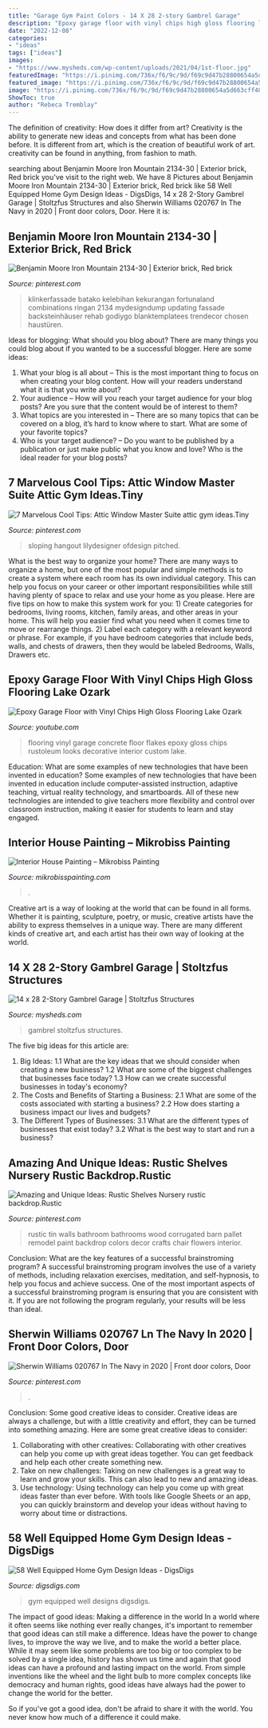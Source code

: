 ```yaml
---
title: "Garage Gym Paint Colors - 14 X 28 2-story Gambrel Garage"
description: "Epoxy garage floor with vinyl chips high gloss flooring lake ozark"
date: "2022-12-08"
categories:
- "ideas"
tags: ["ideas"]
images:
- "https://www.mysheds.com/wp-content/uploads/2021/04/1st-floor.jpg"
featuredImage: "https://i.pinimg.com/736x/f6/9c/9d/f69c9d47b28800654a5d663cff48ae61.jpg"
featured_image: "https://i.pinimg.com/736x/f6/9c/9d/f69c9d47b28800654a5d663cff48ae61.jpg"
image: "https://i.pinimg.com/736x/f6/9c/9d/f69c9d47b28800654a5d663cff48ae61.jpg"
ShowToc: true
author: "Rebeca Tremblay"
---
```



The definition of creativity: How does it differ from art?
Creativity is the ability to generate new ideas and concepts from what has been done before. It is different from art, which is the creation of beautiful work of art. creativity can be found in anything, from fashion to math.

	

		
searching about Benjamin Moore Iron Mountain 2134-30 | Exterior brick, Red brick you've visit to the right web. We have 8 Pictures about Benjamin Moore Iron Mountain 2134-30 | Exterior brick, Red brick like 58 Well Equipped Home Gym Design Ideas - DigsDigs, 14 x 28 2-Story Gambrel Garage | Stoltzfus Structures and also Sherwin Williams 020767 ln The Navy in 2020 | Front door colors, Door. Here it is:
		
    
## Benjamin Moore Iron Mountain 2134-30 | Exterior Brick, Red Brick

<img loading=lazy src="https://i.pinimg.com/736x/f6/9c/9d/f69c9d47b28800654a5d663cff48ae61.jpg" onerror="this.onerror=null;this.src='https://tse2.mm.bing.net/th?id=OIP.12Sac8hmEE2V2SR9tdVeqAAAAA&amp;pid=15.1';" alt="Benjamin Moore Iron Mountain 2134-30 | Exterior brick, Red brick">

_Source: pinterest.com_

>klinkerfassade batako kelebihan kekurangan fortunaland combinations ringan 2134 mydesigndump updating fassade backsteinhäuser rehab godiygo blanktemplatees trendecor chosen haustüren. 

	

Ideas for blogging: What should you blog about?
There are many things you could blog about if you wanted to be a successful blogger. Here are some ideas: 
1) What your blog is all about – This is the most important thing to focus on when creating your blog content. How will your readers understand what it is that you write about? 
2) Your audience – How will you reach your target audience for your blog posts? Are you sure that the content would be of interest to them? 
3) What topics are you interested in – There are so many topics that can be covered on a blog, it’s hard to know where to start. What are some of your favorite topics? 
4) Who is your target audience? – Do you want to be published by a publication or just make public what you know and love? Who is the ideal reader for your blog posts?

    
## 7 Marvelous Cool Tips: Attic Window Master Suite Attic Gym Ideas.Tiny

<img loading=lazy src="https://i.pinimg.com/736x/c7/03/c2/c703c2f34296b2ef1b45975d0a8ac9c6.jpg" onerror="this.onerror=null;this.src='https://tse1.mm.bing.net/th?id=OIP.02XZT4lyS-LlPiaszUY6FAHaKA&amp;pid=15.1';" alt="7 Marvelous Cool Tips: Attic Window Master Suite attic gym ideas.Tiny">

_Source: pinterest.com_

>sloping hangout lilydesigner ofdesign pitched. 

	

What is the best way to organize your home?
There are many ways to organize a home, but one of the most popular and simple methods is to create a system where each room has its own individual category. This can help you focus on your career or other important responsibilities while still having plenty of space to relax and use your home as you please. Here are five tips on how to make this system work for you: 1) Create categories for bedrooms, living rooms, kitchen, family areas, and other areas in your home. This will help you easier find what you need when it comes time to move or rearrange things. 2) Label each category with a relevant keyword or phrase. For example, if you have bedroom categories that include beds, walls, and chests of drawers, then they would be labeled Bedrooms, Walls, Drawers etc.

    
## Epoxy Garage Floor With Vinyl Chips High Gloss Flooring Lake Ozark

<img loading=lazy src="http://i.ytimg.com/vi/kjKKzUZSGDM/maxresdefault.jpg" onerror="this.onerror=null;this.src='https://tse1.mm.bing.net/th?id=OIP.5U8a_6oui5R7yqg9-3EQogHaEK&amp;pid=15.1';" alt="Epoxy Garage Floor with Vinyl Chips High Gloss Flooring Lake Ozark">

_Source: youtube.com_

>flooring vinyl garage concrete floor flakes epoxy gloss chips rustoleum looks decorative interior custom lake. 

	

Education: What are some examples of new technologies that have been invented in education?
Some examples of new technologies that have been invented in education include computer-assisted instruction, adaptive teaching, virtual reality technology, and smartboards. All of these new technologies are intended to give teachers more flexibility and control over classroom instruction, making it easier for students to learn and stay engaged.

    
## Interior House Painting – Mikrobiss Painting

<img loading=lazy src="http://mikrobisspainting.com/wp-content/uploads/2020/06/714aa572414234283427f9f132a9c014.jpg" onerror="this.onerror=null;this.src='https://tse4.mm.bing.net/th?id=OIP.gGg7zWT4YMBq5WpfGYvYwAHaHa&amp;pid=15.1';" alt="Interior House Painting – Mikrobiss Painting">

_Source: mikrobisspainting.com_

>. 

	

Creative art is a way of looking at the world that can be found in all forms. Whether it is painting, sculpture, poetry, or music, creative artists have the ability to express themselves in a unique way. There are many different kinds of creative art, and each artist has their own way of looking at the world.

    
## 14 X 28 2-Story Gambrel Garage | Stoltzfus Structures

<img loading=lazy src="https://www.mysheds.com/wp-content/uploads/2021/04/1st-floor.jpg" onerror="this.onerror=null;this.src='https://tse2.mm.bing.net/th?id=OIP.-YqQhrW8HXST9dll1Dl-GAHaFj&amp;pid=15.1';" alt="14 x 28 2-Story Gambrel Garage | Stoltzfus Structures">

_Source: mysheds.com_

>gambrel stoltzfus structures. 

	

The five big ideas for this article are:
1. Big Ideas: 
1.1 What are the key ideas that we should consider when creating a new business? 
1.2 What are some of the biggest challenges that businesses face today? 
1.3 How can we create successful businesses in today's economy? 
2. The Costs and Benefits of Starting a Business: 
2.1 What are some of the costs associated with starting a business? 
2.2 How does starting a business impact our lives and budgets? 
3. The Different Types of Businesses: 
3.1 What are the different types of businesses that exist today? 
3.2 What is the best way to start and run a business?

    
## Amazing And Unique Ideas: Rustic Shelves Nursery Rustic Backdrop.Rustic

<img loading=lazy src="https://i.pinimg.com/736x/2a/d6/69/2ad6695ff067955c87a11d81facac2a0.jpg" onerror="this.onerror=null;this.src='https://tse3.mm.bing.net/th?id=OIP.jwS1SRwUnMDCrgNi0uagRgHaJ3&amp;pid=15.1';" alt="Amazing and Unique Ideas: Rustic Shelves Nursery rustic backdrop.Rustic">

_Source: pinterest.com_

>rustic tin walls bathroom bathrooms wood corrugated barn pallet remodel paint backdrop colors decor crafts chair flowers interior. 

	

Conclusion: What are the key features of a successful brainstroming program?
A successful brainstroming program involves the use of a variety of methods, including relaxation exercises, meditation, and self-hypnosis, to help you focus and achieve success. One of the most important aspects of a successful brainstroming program is ensuring that you are consistent with it. If you are not following the program regularly, your results will be less than ideal.

    
## Sherwin Williams 020767 Ln The Navy In 2020 | Front Door Colors, Door

<img loading=lazy src="https://i.pinimg.com/736x/17/f8/0a/17f80aa139833f6deedcee0f22063cf7.jpg" onerror="this.onerror=null;this.src='https://tse4.mm.bing.net/th?id=OIP.aXL1pW0VSuM4mGVCi8-zJAHaJ3&amp;pid=15.1';" alt="Sherwin Williams 020767 ln The Navy in 2020 | Front door colors, Door">

_Source: pinterest.com_

>. 

	

Conclusion: Some good creative ideas to consider.
Creative ideas are always a challenge, but with a little creativity and effort, they can be turned into something amazing. Here are some great creative ideas to consider: 
1. Collaborating with other creatives: Collaborating with other creatives can help you come up with great ideas together. You can get feedback and help each other create something new. 
2. Take on new challenges: Taking on new challenges is a great way to learn and grow your skills. This can also lead to new and amazing ideas. 
3. Use technology: Using technology can help you come up with great ideas faster than ever before. With tools like Google Sheets or an app, you can quickly brainstorm and develop your ideas without having to worry about time or distractions.

    
## 58 Well Equipped Home Gym Design Ideas - DigsDigs

<img loading=lazy src="https://www.digsdigs.com/photos/amazing-home-gym-designs-10.jpg" onerror="this.onerror=null;this.src='https://tse1.mm.bing.net/th?id=OIP.2Tb_avcSYGaMwpM4JGHwVgHaJ4&amp;pid=15.1';" alt="58 Well Equipped Home Gym Design Ideas - DigsDigs">

_Source: digsdigs.com_

>gym equipped well designs digsdigs. 

	

The impact of good ideas: Making a difference in the world
In a world where it often seems like nothing ever really changes, it's important to remember that good ideas can still make a difference. Ideas have the power to change lives, to improve the way we live, and to make the world a better place.
While it may seem like some problems are too big or too complex to be solved by a single idea, history has shown us time and again that good ideas can have a profound and lasting impact on the world. From simple inventions like the wheel and the light bulb to more complex concepts like democracy and human rights, good ideas have always had the power to change the world for the better.

So if you've got a good idea, don't be afraid to share it with the world. You never know how much of a difference it could make.

